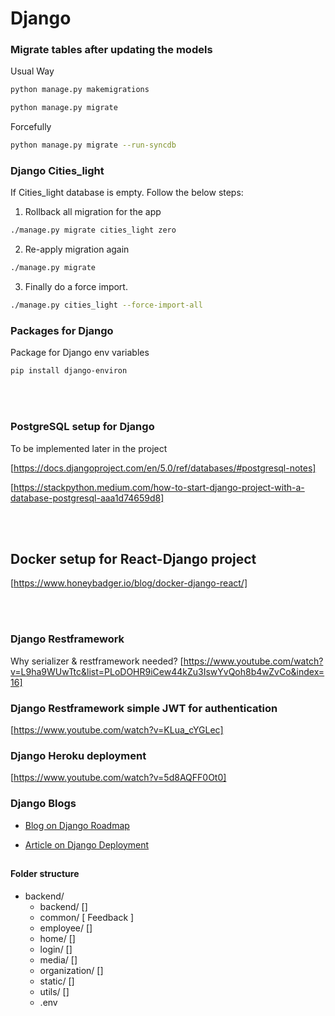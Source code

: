 # Django

### Migrate tables after updating the models

Usual Way

```sh
python manage.py makemigrations
```

```sh
python manage.py migrate
```

Forcefully

```sh
python manage.py migrate --run-syncdb
```

### Django Cities_light

If Cities_light database is empty. Follow the below steps:

1. Rollback all migration for the app

```sh
./manage.py migrate cities_light zero
```

2. Re-apply migration again

```sh
./manage.py migrate
```

3. Finally do a force import.

```sh
./manage.py cities_light --force-import-all
```

### Packages for Django

Package for Django env variables

```sh
pip install django-environ
```

<br>
<br>

### PostgreSQL setup for Django

To be implemented later in the project

[https://docs.djangoproject.com/en/5.0/ref/databases/#postgresql-notes]

[https://stackpython.medium.com/how-to-start-django-project-with-a-database-postgresql-aaa1d74659d8]

<br>
<br>

## Docker setup for React-Django project

[https://www.honeybadger.io/blog/docker-django-react/]

<br>
<br>

### Django Restframework

Why serializer & restframework needed?
[https://www.youtube.com/watch?v=L9ha9WUwTtc&list=PLoDOHR9iCew44kZu3IswYvQoh8b4wZvCo&index=16]

### Django Restframework simple JWT for authentication

[https://www.youtube.com/watch?v=KLua_cYGLec]

### Django Heroku deployment

[https://www.youtube.com/watch?v=5d8AQFF0Ot0]

### Django Blogs

- [Blog on Django Roadmap](https://www.paulox.net/2024/01/19/my-django-roadmap-ideas/)

- [Article on Django Deployment](https://appliku.com/post/deploy-django-hetzner-cloud)

##

#### Folder structure

- backend/
  - backend/ []
  - common/ [ Feedback ]
  - employee/ []
  - home/ []
  - login/ []
  - media/ []
  - organization/ []
  - static/ []
  - utils/ []
  - .env
